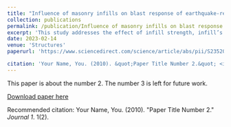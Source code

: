 ```yaml
---
title: "Influence of masonry infills on blast response of earthquake-resistant reinforced concrete buildings"
collection: publications
permalink: /publication/Influence of masonry infills on blast response of earthquake-resistant reinforced concrete buildings
excerpt: 'This study addresses the effect of infill strength, infill’s nonlinearity, and seismic design level on the blast response of buildings through deterministic and probabilistic assessments using an uncoupled approach. Moreover, the present work provides insights through detailed numerical study which is required prior to planning and designing the suitable blast-mitigation measures. Further, the proposed scaled distances can be used for rapid blast risk assessment of masonry-infilled RC buildings.'
date: 2023-02-14
venue: 'Structures'
paperurl: 'https://www.sciencedirect.com/science/article/abs/pii/S2352012423002369'

citation: 'Your Name, You. (2010). &quot;Paper Title Number 2.&quot; <i>Journal 1</i>. 1(2).'
---
```

This paper is about the number 2. The number 3 is left for future work.

[Download paper here](http://academicpages.github.io/files/paper2.pdf)

Recommended citation: Your Name, You. (2010). "Paper Title Number 2." <i>Journal 1</i>. 1(2).
